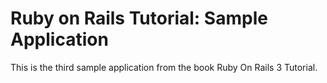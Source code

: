 # Ruby on Rails Tutorial: Sample Application

This is  the third sample application from the book Ruby On Rails 3 Tutorial.